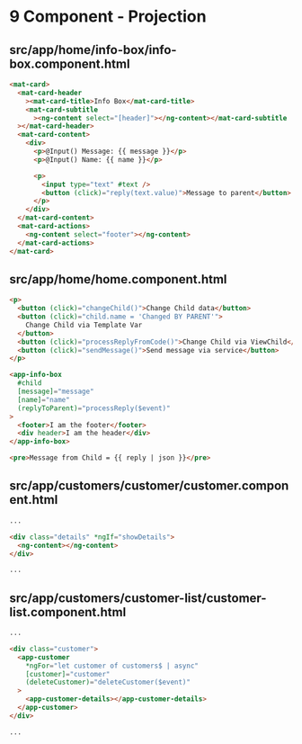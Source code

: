 # 9 Component - Projection

## src/app/home/info-box/info-box.component.html

```html
<mat-card>
  <mat-card-header
    ><mat-card-title>Info Box</mat-card-title>
    <mat-card-subtitle
      ><ng-content select="[header]"></ng-content></mat-card-subtitle
  ></mat-card-header>
  <mat-card-content>
    <div>
      <p>@Input() Message: {{ message }}</p>
      <p>@Input() Name: {{ name }}</p>

      <p>
        <input type="text" #text />
        <button (click)="reply(text.value)">Message to parent</button>
      </p>
    </div>
  </mat-card-content>
  <mat-card-actions>
    <ng-content select="footer"></ng-content>
  </mat-card-actions>
</mat-card>
```

## src/app/home/home.component.html

```html
<p>
  <button (click)="changeChild()">Change Child data</button>
  <button (click)="child.name = 'Changed BY PARENT'">
    Change Child via Template Var
  </button>
  <button (click)="processReplyFromCode()">Change Child via ViewChild</button>
  <button (click)="sendMessage()">Send message via service</button>
</p>

<app-info-box
  #child
  [message]="message"
  [name]="name"
  (replyToParent)="processReply($event)"
>
  <footer>I am the footer</footer>
  <div header>I am the header</div>
</app-info-box>

<pre>Message from Child = {{ reply | json }}</pre>
```

## src/app/customers/customer/customer.component.html

```html
...

<div class="details" *ngIf="showDetails">
  <ng-content></ng-content>
</div>

...
```

## src/app/customers/customer-list/customer-list.component.html

```html
...

<div class="customer">
  <app-customer
    *ngFor="let customer of customers$ | async"
    [customer]="customer"
    (deleteCustomer)="deleteCustomer($event)"
  >
    <app-customer-details></app-customer-details>
  </app-customer>
</div>

...
```
